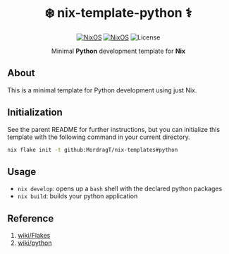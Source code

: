 <div align=center>

# ❄️ nix-template-python ⚕️

[![NixOS](https://img.shields.io/badge/Made_for-Python-blue.svg?logo=python&style=for-the-badge)](https://www.python.org/) [![NixOS](https://img.shields.io/badge/Flakes-Nix-informational.svg?logo=nixos&style=for-the-badge)](https://nixos.org) ![License](https://img.shields.io/github/license/mordragt/nix-templates?style=for-the-badge) 


Minimal **Python** development template for **Nix**

</div>

## About

This is a minimal template for Python development using just Nix.

## Initialization

See the parent README for further instructions, but you can initialize this template
with the following command in your current directory.

```bash
nix flake init -t github:MordragT/nix-templates#python
```

## Usage

- `nix develop`: opens up a `bash` shell with the declared python packages
- `nix build`: builds your python application

## Reference

1. [wiki/Flakes](https://nixos.wiki/wiki/Flakes)
2. [wiki/python](https://github.com/NixOS/nixpkgs/blob/master/doc/languages-frameworks/python.section.md)
